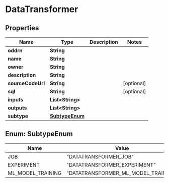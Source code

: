 

# DataTransformer

## Properties

Name | Type | Description | Notes
------------ | ------------- | ------------- | -------------
**oddrn** | **String** |  | 
**name** | **String** |  | 
**owner** | **String** |  | 
**description** | **String** |  | 
**sourceCodeUrl** | **String** |  |  [optional]
**sql** | **String** |  |  [optional]
**inputs** | **List&lt;String&gt;** |  | 
**outputs** | **List&lt;String&gt;** |  | 
**subtype** | [**SubtypeEnum**](#SubtypeEnum) |  | 



## Enum: SubtypeEnum

Name | Value
---- | -----
JOB | &quot;DATATRANSFORMER_JOB&quot;
EXPERIMENT | &quot;DATATRANSFORMER_EXPERIMENT&quot;
ML_MODEL_TRAINING | &quot;DATATRANSFORMER_ML_MODEL_TRAINING&quot;



